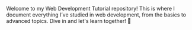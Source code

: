 Welcome to my Web Development Tutorial repository! This is where I document everything I’ve studied in web development, from the basics to advanced topics. Dive in and let's learn together! 🚀